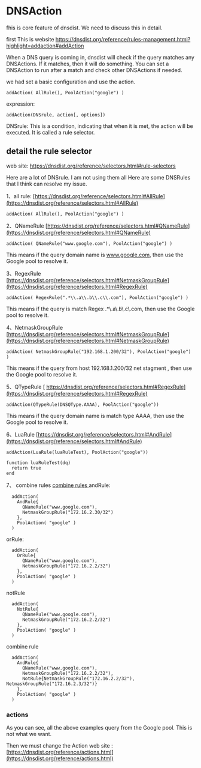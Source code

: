 # DNSAction
fhis is core feature of dnsdist. We need to discuss this in detail.

first This is website
https://dnsdist.org/reference/rules-management.html?highlight=addaction#addAction

When a DNS query is coming in, dnsdist will check if the query matches any DNSActions. If it matches, then it will do something. 
You can set a DNSAction to run after a match and check other DNSActions if needed.

we had set a basic configuration and use the action.
```
addAction( AllRule(), PoolAction("google") )
```

expression:
```
addAction(DNSrule, action[, options])
```
DNSrule: This is a condition, indicating that when it is met, the action will be executed. It is called a rule selector.

## detail the rule selector
web site: https://dnsdist.org/reference/selectors.html#rule-selectors

Here are a lot of DNSrule. I am not using them all
Here are some DNSRules that I think can resolve my issue.


1、all rule: [https://dnsdist.org/reference/selectors.html#AllRule](https://dnsdist.org/reference/selectors.html#AllRule)
```
addAction( AllRule(), PoolAction("google") )
```

2、QNameRule [https://dnsdist.org/reference/selectors.html#QNameRule](https://dnsdist.org/reference/selectors.html#QNameRule)
```
addAction( QNameRule("www.google.com"), PoolAction("google") )
```
This means if the query domain name is www.google.com, then use the Google pool to resolve it.

3、RegexRule [https://dnsdist.org/reference/selectors.html#NetmaskGroupRule](https://dnsdist.org/reference/selectors.html#RegexRule)
```
addAction( RegexRule(".*\\.a\\.b\\.c\\.com"), PoolAction("google") )
```
This means if the query is match  Regex .*\\.a\\.b\\.c\\.com, then use the Google pool to resolve it.

4、NetmaskGroupRule  [https://dnsdist.org/reference/selectors.html#NetmaskGroupRule](https://dnsdist.org/reference/selectors.html#NetmaskGroupRule)
```
addAction( NetmaskGroupRule("192.168.1.200/32"), PoolAction("google") )
```
This means if the query from host 192.168.1.200/32 net stagment , then use the Google pool to resolve it.

5、QTypeRule [ https://dnsdist.org/reference/selectors.html#RegexRule](https://dnsdist.org/reference/selectors.html#RegexRule)
```
addAction(QTypeRule(DNSQType.AAAA), PoolAction("google"))
```
This means if the query domain name is match type AAAA, then use the Google pool to resolve it.


6、LuaRule [https://dnsdist.org/reference/selectors.html#AndRule](https://dnsdist.org/reference/selectors.html#AndRule)
```
addAction(LuaRule(luaRuleTest), PoolAction("google"))

function luaRuleTest(dq)
  return true
end
```

7、 combine rules  [combine rules ](https://dnsdist.org/reference/selectors.html#combining-rules)
andRule:
```
  addAction(
    AndRule{
      QNameRule("www.google.com"),
      NetmaskGroupRule("172.16.2.30/32")
    },
    PoolAction( "google" )
  )
```

orRule:
```
  addAction(
    OrRule{
      QNameRule("www.google.com"),
      NetmaskGroupRule("172.16.2.2/32")
    },
    PoolAction( "google" )
  )
```

notRule
```
  addAction(
    NotRule{
      QNameRule("www.google.com"),
      NetmaskGroupRule("172.16.2.2/32")
    },
    PoolAction( "google" )
  )
```

combine rule
```
  addAction(
    AndRule{
      QNameRule("www.google.com"),
      NetmaskGroupRule("172.16.2.2/32"),
      NotRule{NetmaskGroupRule("172.16.2.2/32"), NetmaskGroupRule("172.16.2.3/32")}
    },
    PoolAction( "google" )
  )
```

### actions
As you can see, all the above examples query from the Google pool. This is not what we want.

Then we must change the Action
web site : [https://dnsdist.org/reference/actions.html](https://dnsdist.org/reference/actions.html)

